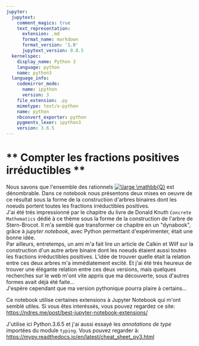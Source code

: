```yaml
---
jupyter:
  jupytext:
    comment_magics: true
    text_representation:
      extension: .md
      format_name: markdown
      format_version: '1.0'
      jupytext_version: 0.8.5
  kernelspec:
    display_name: Python 3
    language: python
    name: python3
  language_info:
    codemirror_mode:
      name: ipython
      version: 3
    file_extension: .py
    mimetype: text/x-python
    name: python
    nbconvert_exporter: python
    pygments_lexer: ipython3
    version: 3.6.5
---
```


# ** Compter les fractions positives irréductibles **


Nous savons que l'ensemble des rationnels <a href="https://www.codecogs.com/eqnedit.php?latex=\inline&space;\dpi{100}&space;\bg_white&space;\fn_cm&space;\large&space;\mathbb{Q}" target="_blank">
<img src="https://latex.codecogs.com/gif.latex?\inline&space;\dpi{100}&space;\bg_white&space;\fn_cm&space;\large&space;\mathbb{Q}" title="\large \mathbb{Q}" /></a> est dénombrable. Dans ce notebook nous présentons deux mises en oeuvre de ce résultat sous la forme de la construction d'arbres binaires dont les noeuds portent toutes les fractions irréductibles positives.  
J'ai été trés impressionné par le chapitre du livre de Donald Knuth `Concrete Mathematics` dédié à ce thème sous la forme de la construction de l'arbre de Stern-Brocot. Il m'a semblé que transformer ce chapitre en un "dynabook", grâce à *jupyter notebook*, avec Python permettant d'expérimenter, était une bonne idée.  
Par ailleurs, entretemps, un ami m'a fait lire un article de Calkin et Wilf sur la construction d'un autre arbre binaire dont les noeuds étaient aussi toutes les fractions irréductibles positives. L'idée de trouver quelle était la relation entre ces deux arbres m'a immédiatement excité. Et j'ai été trés heureux de trouver une élégante relation entre ces deux versions, mais quelques recherches sur le web m'ont vite appris que ma découverte, sous d'autres formes avait déjà été faite...  
J'espère cependant que ma version pythonique pourra plaire à certains...  
  
Ce notebook utilise certaines extensions à Jupyter Notebook qui m'ont semblé utiles. Si vous êtes interéssés, vous pouvez regardez ce site:  https://ndres.me/post/best-jupyter-notebook-extensions/  
  
J'utilise ici Python.3.6.5 et j'ai aussi essayé les *annotations de type* importées du module `typing`. Vous pouvez regarder à: https://mypy.readthedocs.io/en/latest/cheat_sheet_py3.html

